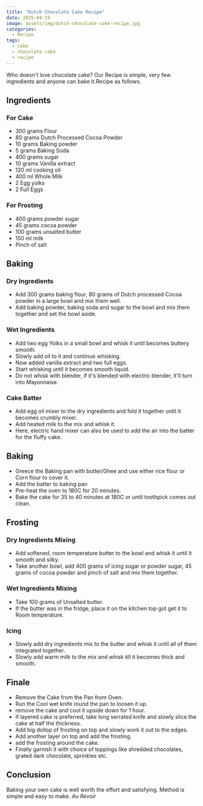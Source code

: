 ```yaml
---
title: "Dutch Chocolate Cake Recipe"
date: 2025-04-19
image: assets/img/dutch-chocolate-cake-recipe.jpg
categories:
  - Recipe
tags:
  - cake
  - chocolate cake
  - recipe
---
```


Who doesn't love chocolate cake? Our Recipe is simple, very few ingredients and anyone can bake it.Recipe as follows.

## Ingredients

### For Cake

- 300 grams Flour
- 80 grams  Dutch Processed Cocoa Powder
- 10 grams Baking powder
- 5 grams Baking Soda
- 400 grams sugar
- 10 grams Vanilla extract
- 120 ml cooking oil
- 400 ml Whole Milk
- 2 Egg yolks
- 2 Full Eggs

### For Frosting

- 400 grams powder sugar
- 45 grams cocoa powder
- 100 grams unsalted butter
- 150 ml milk
- Pinch of salt

## Baking

### Dry Ingredients

- Add 300 grams baking flour, 80 grams of Dutch processed Cocoa powder in a large bowl and mix them well. 
- Add baking powder, baking soda and sugar to the bowl and mix them together and set the bowl aside. 

### Wet Ingredients

- Add two egg Yolks in a small bowl and whisk it until becomes buttery smooth. 
- Slowly add oil to it and continue whisking.
- Now added vanilla extract and two full eggs.
- Start whisking until it becomes smooth liquid. 
- Do not whisk with blender, if it's blended with electric blender, it'll turn into Mayonnaise.

### Cake Batter

- Add egg oil mixer to the dry ingredients and fold it together until it becomes crumbly mixer. 
- Add heated milk to the mix and whisk it. 
- Here, electric hand mixer can also be used to add the air into the batter for the fluffy cake.

## Baking

- Greece the Baking pan with butter/Ghee and use either rice flour or Corn flour to cover it. 
- Add the batter to baking pan
- Pre-heat the oven to 180C for 20 minutes. 
- Bake the cake for 35 to 40 minutes at 180C or until toothpick comes out clean. 

## Frosting

### Dry Ingredients Mixing

- Add softened, room temperature butter to the bowl and whisk it until it smooth and silky. 
- Take another bowl,  add 400 grams of icing sugar or powder sugar, 45 grams of cocoa powder and pinch of salt and mix them together.

### Wet Ingredients Mixing

- Take 100 grams of Unsalted butter. 
- If the butter was in the fridge, place it on the kitchen top got get it to Room temperature.

### Icing

- Slowly add dry ingredients mix to the butter and whisk it until all of them integrated together. 
- Slowly add warm milk to the mix and whisk till it becomes thick and smooth. 

## Finale

- Remove the Cake from the Pan from Oven. 
- Run the Cool wet knife round the pan to loosen it up. 
- remove the cake and cool it upside down for 1 hour. 
- if layered cake is preferred, take long serrated knife and slowly slice the cake at half the thickness. 
- Add big dollop of frosting on top and slowly work it out to the edges. 
- Add another layer on top and add the frosting. 
- add the frosting around the cake. 
- Finally garnish it with choice of toppings like shredded chocolates, grated dark chocolate, sprinkles etc.
  
## Conclusion

Baking your own cake is well worth the effort and satisfying. Method is simple and easy to make. *Au Revoir*
